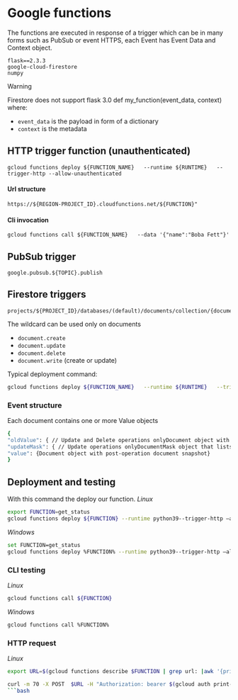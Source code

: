 # Google functions
The functions are executed in response of a trigger which can be in many forms such as PubSub or event HTTPS, each Event has Event Data and Context object.

```text
flask==2.3.3
google-cloud-firestore
numpy
```
> [!WARNING]
> Firestore does not support flask 3.0
def my_function(event_data, context) where:
 - `event_data` is the payload in form of a dictionary
 - `context` is the metadata

## HTTP trigger function (unauthenticated)
```
gcloud functions deploy ${FUNCTION_NAME}   --runtime ${RUNTIME}   --trigger-http --allow-unauthenticated
```
#### Url structure
```
https://${REGION-PROJECT_ID}.cloudfunctions.net/${FUNCTION}"
```
#### Cli invocation
```
gcloud functions call ${FUNCTION_NAME}   --data '{"name":"Boba Fett"}'
```
## PubSub trigger
```
google.pubsub.${TOPIC}.publish
```
## Firestore triggers
```
projects/${PROJECT_ID}/databases/(default)/documents/collection/{document_wildcard}
```
The wildcard can be used only on documents

 - `document.create`
 - `document.update`
 - `document.delete`
 - `document.write` (create or update)


Typical deployment command:
```bash
gcloud functions deploy ${FUNCTION_NAME}   --runtime ${RUNTIME}   --trigger-event "${EVENT_TYPE}"--trigger-resource "${DOCUMENT_PATH}"
```
### Event structure
Each document contains one or more Value objects
```bash
{
"oldValue": { // Update and Delete operations onlyDocument object with pre-operation document snapshot},
"updateMask": { // Update operations onlyDocumentMask object that lists changed fields.},
"value": {Document object with post-operation document snapshot}
}
```

## Deployment and testing
With this command the deploy our function.
*Linux* 
```bash
export FUNCTION=get_status
gcloud functions deploy ${FUNCTION} --runtime python39--trigger-http –allow-unauthenticated --docker-registry=artifact-registry --no-gen2
```

*Windows*
```bash
set FUNCTION=get_status
gcloud functions deploy %FUNCTION% --runtime python39--trigger-http –allow-unauthenticated --docker-registry=artifact-registry --no-gen2
```

### CLI testing
*Linux*
```bash
gcloud functions call ${FUNCTION}
```
*Windows*
```bash
gcloud functions call %FUNCTION%
```
### HTTP request
*Linux*
```bash
export URL=$(gcloud functions describe $FUNCTION | grep url: |awk '{print $2}')

curl -m 70 -X POST  $URL -H "Authorization: bearer $(gcloud auth print-identity-token)"
```bash


